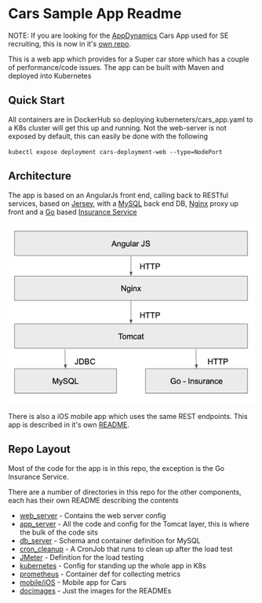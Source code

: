 # Cars Sample App Readme

NOTE: If you are looking for the [AppDynamics](https://www.appdynamics.com) Cars App used for SE recruiting, this is now in it's [own repo](https://github.com/Appdynamics/Cars_Sample_App).

This is a web app which provides for a Super car store which has a couple of performance/code issues. The app can be built with Maven and deployed into Kubernetes

## Quick Start

All containers are in DockerHub so deploying kuberneters/cars_app.yaml to a K8s cluster will get this up and running. Not the web-server is not exposed by default, this can easily be done with the following

`kubectl expose deployment cars-deployment-web --type=NodePort`

## Architecture

The app is based on an AngularJs front end, calling back to RESTful services, based on [Jersey](https://jersey.java.net), with a [MySQL](https://www.mysql.com) back end DB, [Nginx](https://www.nginx.com) proxy up front and a [Go](https://golang.org) based [Insurance Service](https://github.com/tombatchelor/car-insurance)

![image](docImages/highlevelarc.png)

There is also a iOS mobile app which uses the same REST endpoints. This app is described in it's own [README](mobile/iOS/README.md).

## Repo Layout

Most of the code for the app is in this repo, the exception is the Go Insurance Service.

There are a number of directories in this repo for the other components, each has their own README describing the contents

* [web_server](web_server/) - Contains the web server config
* [app_server](app_server/) - All the code and config for the Tomcat layer, this is where the bulk of the code sits
* [db_server](db_server/) - Schema and container definition for MySQL
* [cron_cleanup](cron_cleanup/) - A CronJob that runs to clean up after the load test
* [JMeter](JMeter/README.md) - Definition for the load testing
* [kubernetes](kubernetes/) - Config for standing up the whole app in K8s
* [prometheus](prometheus/) - Container def for collecting metrics
* [mobile/iOS](mobile/iOS/) - Mobile app for Cars
* [docimages]() - Just the images for the READMEs